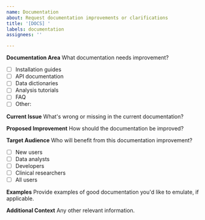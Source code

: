 ```yaml
---
name: Documentation
about: Request documentation improvements or clarifications
title: '[DOCS] '
labels: documentation
assignees: ''

---
```


**Documentation Area**
What documentation needs improvement?
- [ ] Installation guides
- [ ] API documentation
- [ ] Data dictionaries
- [ ] Analysis tutorials
- [ ] FAQ
- [ ] Other: 

**Current Issue**
What's wrong or missing in the current documentation?

**Proposed Improvement**
How should the documentation be improved?

**Target Audience**
Who will benefit from this documentation improvement?
- [ ] New users
- [ ] Data analysts
- [ ] Developers
- [ ] Clinical researchers
- [ ] All users

**Examples**
Provide examples of good documentation you'd like to emulate, if applicable.

**Additional Context**
Any other relevant information.